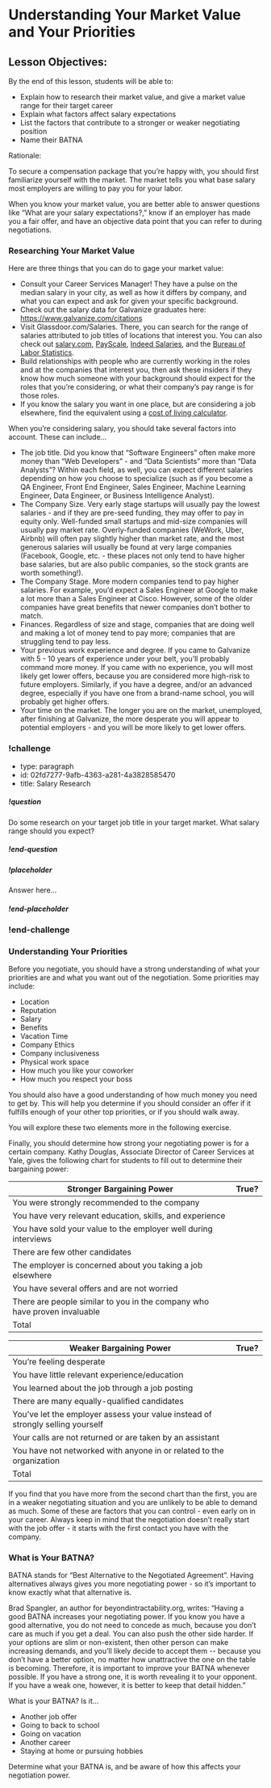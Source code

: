 # Understanding Your Market Value and Your Priorities

## Lesson Objectives: 
By the end of this lesson, students will be able to:
 - Explain how to research their market value, and give a market value range for their target career
 - Explain what factors affect salary expectations
 - List the factors that contribute to a stronger or weaker negotiating position
 - Name their BATNA

Rationale:

To secure a compensation package that you’re happy with, you should first familiarize yourself with the market. The market tells you what base salary most employers are willing to pay you for your labor. 

When you know your market value, you are better able to answer questions like “What are your salary expectations?,” know if an employer has made you a fair offer, and have an objective data point that you can refer to during negotiations.

### Researching Your Market Value

Here are three things that you can do to gage your market value:
* Consult your Career Services Manager! They have a pulse on the median salary in your city, as well as how it differs by company, and what you can expect and ask for given your specific background. 
* Check out the salary data for Galvanize graduates here: https://www.galvanize.com/citations 
* Visit Glassdoor.com/Salaries. There, you can search for the range of salaries attributed to job titles of locations that interest you. You can also check out [salary.com](https://www.salary.com/), [PayScale](https://www.payscale.com/), [Indeed Salaries](https://www.indeed.com/salaries), and the [Bureau of Labor Statistics](https://www.bls.gov/ooh/). 
* Build relationships with people who are currently working in the roles and at the companies that interest you, then ask these insiders if they know how much someone with your background should expect for the roles that you’re considering, or what their company’s pay range is for those roles. 
* If you know the salary you want in one place, but are considering a job elsewhere, find the equivalent using a [cost of living calculator](http://www.bankrate.com/calculators/savings/moving-cost-of-living-calculator.aspx).

When you’re considering salary, you should take several factors into account. These can include…

* The job title. Did you know that “Software Engineers” often make more money than “Web Developers” - and “Data Scientists” more than “Data Analysts”? Within each field, as well, you can expect different salaries depending on how you choose to specialize (such as if you become a QA Engineer, Front End Engineer, Sales Engineer, Machine Learning Engineer, Data Engineer, or Business Intelligence Analyst).
* The Company Size. Very early stage startups will usually pay the lowest salaries - and if they are pre-seed funding, they may offer to pay in equity only. Well-funded small startups and mid-size companies will usually pay market rate. Overly-funded companies (WeWork, Uber, Airbnb) will often pay slightly higher than market rate, and the most generous salaries will usually be found at very large companies (Facebook, Google, etc. - these places not only tend to have higher base salaries, but are also public companies, so the stock grants are worth something!). 
* The Company Stage. More modern companies tend to pay higher salaries. For example, you’d expect a Sales Engineer at Google to make a lot more than a Sales Engineer at Cisco. However, some of the older companies have great benefits that newer companies don’t bother to match.
* Finances. Regardless of size and stage, companies that are doing well and making a lot of money tend to pay more; companies that are struggling tend to pay less.
* Your previous work experience and degree. If you came to Galvanize with 5 - 10 years of experience under your belt, you’ll probably command more money. If you came with no experience, you will most likely get lower offers, because you are considered more high-risk to future employers. Similarly, if you have a degree, and/or an advanced degree, especially if you have one from a brand-name school, you will probably get higher offers.
* Your time on the market. The longer you are on the market, unemployed, after finishing at Galvanize, the more desperate you will appear to potential employers - and you will be more likely to get lower offers.

### !challenge

* type: paragraph
* id: 02fd7277-9afb-4363-a281-4a3828585470
* title: Salary Research

##### !question

Do some research on your target job title in your target market. What salary range should you expect?

##### !end-question

##### !placeholder

Answer here...

##### !end-placeholder

### !end-challenge


### Understanding Your Priorities

Before you negotiate, you should have a strong understanding of what your priorities are and what you want out of the negotiation. Some priorities may include:

* Location
* Reputation
* Salary
* Benefits
* Vacation Time
* Company Ethics
* Company inclusiveness
* Physical work space
* How much you like your coworker
* How much you respect your boss

You should also have a good understanding of how much money you need to get by. This will help you determine if you should consider an offer if it fulfills enough of your other top priorities, or if you should walk away. 

You will explore these two elements more in the following exercise. 

Finally, you should determine how strong your negotiating power is for a certain company. Kathy Douglas, Associate Director of Career Services at Yale, gives the following chart for students to fill out to determine their bargaining power:


| Stronger Bargaining Power | True? |
|--------------------|-------------|
| You were strongly recommended to the company | |
| You have very relevant education, skills, and experience | |
| You have sold your value to the employer well during interviews | |
| There are few other candidates | |
| The employer is concerned about you taking a job elsewhere | |
| You have several offers and are not worried | |
| There are people similar to you in the company who have proven invaluable | |
| Total | |

| Weaker Bargaining Power | True? |
|--------------------|-------------|
| You’re feeling desperate | |
| You have little relevant experience/education | |
| You learned about the job through a job posting | |
| There are many equally-qualified candidates | |
| You’ve let the employer assess your value instead of strongly selling yourself | |
| Your calls are not returned or are taken by an assistant | |
| You have not networked with anyone in or related to the organization | |
| Total | |



If you find that you have more from the second chart than the first, you are in a weaker negotiating situation and you are unlikely to be able to demand as much. Some of these are factors that you can control - even early on in your career. Always keep in mind that the negotiation doesn’t really start with the job offer - it starts with the first contact you have with the company. 


### What is Your BATNA?

BATNA stands for “Best Alternative to the Negotiated Agreement”. Having alternatives always gives you more negotiating power - so it’s important to know exactly what that alternative is. 

Brad Spangler, an author for beyondintractability.org, writes: “Having a good BATNA increases your negotiating power. If you know you have a good alternative, you do not need to concede as much, because you don’t care as much if you get a deal. You can also push the other side harder. If your options are slim or non-existent, then other person can make increasing demands, and you’ll likely decide to accept them -- because you don’t have a better option, no matter how unattractive the one on the table is becoming. Therefore, it is important to improve your BATNA whenever possible. If you have a strong one, it is worth revealing it to your opponent. If you have a weak one, however, it is better to keep that detail hidden.”

What is your BATNA? Is it…
* Another job offer
* Going to back to school
* Going on vacation
* Another career
* Staying at home or pursuing hobbies

Determine what your BATNA is, and be aware of how this affects your negotiation power.



